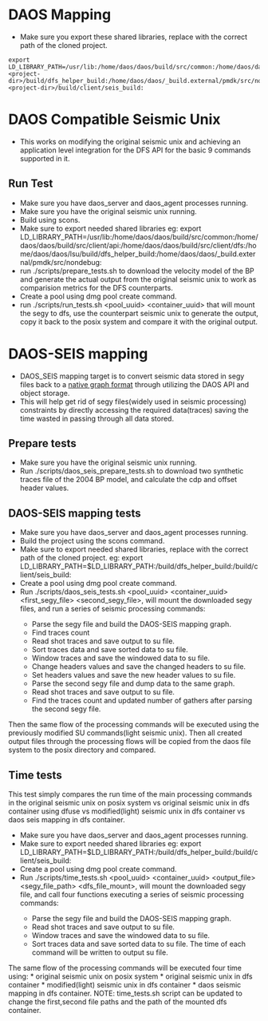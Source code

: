 # DAOS Mapping

* Make sure you export these shared libraries, replace <project-dir> with the correct path of the cloned project.

``` 
export LD_LIBRARY_PATH=/usr/lib:/home/daos/daos/build/src/common:/home/daos/daos/build/src/client/api:/home/daos/daos/build/src/client/dfs:<project-dir>/build/dfs_helper_build:/home/daos/daos/_build.external/pmdk/src/nondebug:<project-dir>/build/client/seis_build:
```


# DAOS Compatible Seismic Unix

* This works on modifying the original seismic unix and achieving an application level integration for the DFS API for the basic 9 commands supported in it.

## Run Test

* Make sure you have daos_server and daos_agent processes running.
* Make sure you have the original seismic unix running.
* Build using scons.
* Make sure to export needed shared libraries
 eg: export LD_LIBRARY_PATH=/usr/lib:/home/daos/daos/build/src/common:/home/daos/daos/build/src/client/api:/home/daos/daos/build/src/client/dfs:/home/daos/daos/lsu/build/dfs_helper_build:/home/daos/daos/_build.external/pmdk/src/nondebug:
* run ./scripts/prepare_tests.sh to download the velocity model of the BP and generate the actual output from the original seismic unix to work as comparision metrics for the DFS counterparts.
* Create a pool using dmg pool create command.
* run ./scripts/run_tests.sh <pool_uuid> <container_uuid> <ranklist> that will mount the segy to dfs, use the counterpart seismic unix to generate the output, copy it back to the posix system and compare it with the original output.

# DAOS-SEIS mapping

* DAOS_SEIS mapping target is to convert seismic data stored in segy files back to a [native graph format](https://wiki.hpdd.intel.com/display/DC/DAOS-SEGY+Mapping) through utilizing the DAOS API and object storage. 
* This will help get rid of segy files(widely used in seismic processing) constraints by directly accessing the required data(traces) saving the time wasted in passing through all data stored.

## Prepare tests

* Make sure you have the original seismic unix running.
* Run ./scripts/daos_seis_prepare_tests.sh to download two synthetic traces file of the 2004 BP model, and calculate the cdp and offset header values.

## DAOS-SEIS mapping tests

* Make sure you have daos_server and daos_agent processes running.
* Build the project using the scons command.
* Make sure to export needed shared libraries, replace <project-dir> with the correct path of the cloned project.
   eg: export LD_LIBRARY_PATH=$LD_LIBRARY_PATH:<project-dir>/build/dfs_helper_build:<project-dir>/build/client/seis_build:
* Create a pool using dmg pool create command.
* Run ./scripts/daos_seis_tests.sh <pool_uuid> <container_uuid> <ranklist> <first_segy_file> <second_segy_file>, will mount the downloaded segy files, and run a series of seismic processing commands:
 	* Parse the segy file and build the DAOS-SEIS mapping graph.
	* Find traces count
	* Read shot traces and save output to su file.
	* Sort traces data and save sorted data to su file.
	* Window traces and save the windowed data to su file.
	* Change headers values and save the changed headers to su file.
	* Set headers values and save the new header values to su file.
	* Parse the second segy file and dump data to the same graph.
	* Read shot traces and save output to su file.
	* Find the traces count and updated number of gathers after parsing the second segy file. 

Then the same flow of the processing commands will be executed using the previously modified SU commands(light seismic unix).
Then all created output files through the processing flows will be copied from the daos file system to the posix directory and compared.

## Time tests

This test simply compares the run time of the main processing commands in the original seismic unix on posix system vs original seismic unix in dfs container using dfuse vs modified(light) seismic unix in dfs container vs daos seis mapping in dfs container.
 
* Make sure you have daos_server and daos_agent processes running.
* Make sure to export needed shared libraries
   eg: export LD_LIBRARY_PATH=$LD_LIBRARY_PATH:<project-dir>/build/dfs_helper_build:<project-dir>/build/client/seis_build:
* Create a pool using dmg pool create command.
* Run ./scripts/time_tests.sh <pool_uuid> <container_uuid> <ranklist> <output_file> <segy_file_path> <dfs_file_mount>, will mount the downloaded segy file, and call four functions executing a series of seismic processing commands:
 	* Parse the segy file and build the DAOS-SEIS mapping graph.
	* Read shot traces and save output to su file.
	* Window traces and save the windowed data to su file.
	* Sort traces data and save sorted data to su file.
The time of each command will be written to output su file.

The same flow of the processing commands will be executed four time using:
	* original seismic unix on posix system
	* original seismic unix in dfs container
	* modified(light) seismic unix in dfs container
	* daos seismic mapping in dfs container.
NOTE: time_tests.sh script can be updated to change the first,second file paths and the path of the mounted dfs container.


